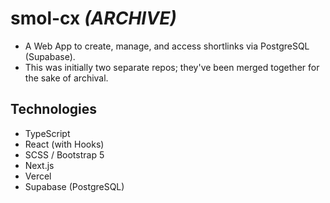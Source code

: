 # smol-cx *(ARCHIVE)*

- A Web App to create, manage, and access shortlinks via PostgreSQL (Supabase).
- This was initially two separate repos; they've been merged together for the sake of archival.

## Technologies 

- TypeScript
- React (with Hooks)
- SCSS / Bootstrap 5
- Next.js
- Vercel
- Supabase (PostgreSQL)